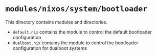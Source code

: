 # `modules/nixos/system/bootloader`
This directory contains modules and directories.
- `default.nix` contains the module to control the default bootloader configuration
- `dualboot.nix` contains the module to control the bootloader configuration for dualboot systems
